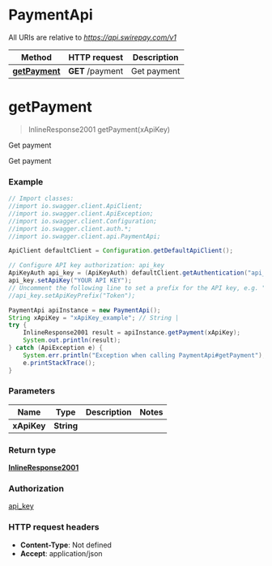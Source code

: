 # PaymentApi

All URIs are relative to *https://api.swirepay.com/v1*

Method | HTTP request | Description
------------- | ------------- | -------------
[**getPayment**](PaymentApi.md#getPayment) | **GET** /payment | Get payment

<a name="getPayment"></a>
# **getPayment**
> InlineResponse2001 getPayment(xApiKey)

Get payment

Get payment

### Example
```java
// Import classes:
//import io.swagger.client.ApiClient;
//import io.swagger.client.ApiException;
//import io.swagger.client.Configuration;
//import io.swagger.client.auth.*;
//import io.swagger.client.api.PaymentApi;

ApiClient defaultClient = Configuration.getDefaultApiClient();

// Configure API key authorization: api_key
ApiKeyAuth api_key = (ApiKeyAuth) defaultClient.getAuthentication("api_key");
api_key.setApiKey("YOUR API KEY");
// Uncomment the following line to set a prefix for the API key, e.g. "Token" (defaults to null)
//api_key.setApiKeyPrefix("Token");

PaymentApi apiInstance = new PaymentApi();
String xApiKey = "xApiKey_example"; // String | 
try {
    InlineResponse2001 result = apiInstance.getPayment(xApiKey);
    System.out.println(result);
} catch (ApiException e) {
    System.err.println("Exception when calling PaymentApi#getPayment");
    e.printStackTrace();
}
```

### Parameters

Name | Type | Description  | Notes
------------- | ------------- | ------------- | -------------
 **xApiKey** | **String**|  |

### Return type

[**InlineResponse2001**](InlineResponse2001.md)

### Authorization

[api_key](../README.md#api_key)

### HTTP request headers

 - **Content-Type**: Not defined
 - **Accept**: application/json

